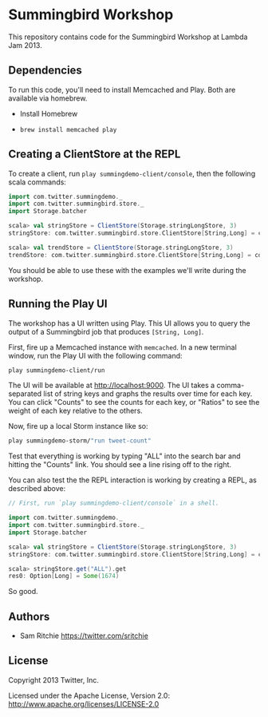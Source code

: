 # Summingbird Workshop

This repository contains code for the Summingbird Workshop at Lambda Jam 2013.

## Dependencies

To run this code, you'll need to install Memcached and Play. Both are available via homebrew.

- Install Homebrew
* `brew install memcached play`

## Creating a ClientStore at the REPL

To create a client, run `play summingdemo-client/console`, then the following scala commands:

```scala
import com.twitter.summingdemo._
import com.twitter.summingbird.store._
import Storage.batcher

scala> val stringStore = ClientStore(Storage.stringLongStore, 3)
stringStore: com.twitter.summingbird.store.ClientStore[String,Long] = com.twitter.summingbird.store.ClientStore@478674ae

scala> val trendStore = ClientStore(Storage.stringLongStore, 3)
trendStore: com.twitter.summingbird.store.ClientStore[String,Long] = com.twitter.summingbird.store.ClientStore@198ec219
```

You should be able to use these with the examples we'll write during the workshop.

## Running the Play UI

The workshop has a UI written using Play. This UI allows you to query the output of a Summingbird job that produces `[String, Long]`.

First, fire up a Memcached instance with `memcached`. In a new terminal window, run the Play UI with the following command:

```bash
play summingdemo-client/run
```

The UI will be available at [http://localhost:9000](http://localhost:9000). The UI takes a comma-separated list of string keys and graphs the results over time for each key. You can click "Counts" to see the counts for each key, or "Ratios" to see the weight of each key relative to the others.

Now, fire up a local Storm instance like so:

```bash
play summingdemo-storm/"run tweet-count"
```

Test that everything is working by typing "ALL" into the search bar and hitting the "Counts" link. You should see a line rising off to the right.

You can also test the the REPL interaction is working by creating a REPL, as described above:

```scala
// First, run `play summingdemo-client/console` in a shell.

import com.twitter.summingdemo._
import com.twitter.summingbird.store._
import Storage.batcher

scala> val stringStore = ClientStore(Storage.stringLongStore, 3)
stringStore: com.twitter.summingbird.store.ClientStore[String,Long] = com.twitter.summingbird.store.ClientStore@478674ae

scala> stringStore.get("ALL").get
res0: Option[Long] = Some(1674)
```

So good.

## Authors

* Sam Ritchie <https://twitter.com/sritchie>

## License

Copyright 2013 Twitter, Inc.

Licensed under the Apache License, Version 2.0: http://www.apache.org/licenses/LICENSE-2.0
